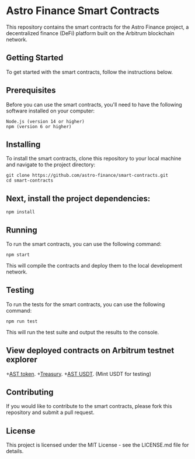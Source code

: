 # Astro Finance Smart Contracts
This repository contains the smart contracts for the Astro Finance project, a decentralized finance (DeFi) platform built on the Arbitrum blockchain network.

## Getting Started
To get started with the smart contracts, follow the instructions below.

## Prerequisites
Before you can use the smart contracts, you'll need to have the following software installed on your computer:
```
Node.js (version 14 or higher)
npm (version 6 or higher)
```

## Installing
To install the smart contracts, clone this repository to your local machine and navigate to the project directory:

``` 
git clone https://github.com/astro-finance/smart-contracts.git
cd smart-contracts
```

## Next, install the project dependencies:

 
```
npm install
```

## Running
To run the smart contracts, you can use the following command:

```
npm start
```

This will compile the contracts and deploy them to the local development network.

## Testing
To run the tests for the smart contracts, you can use the following command:

```
npm run test
```

This will run the test suite and output the results to the console.

## View deployed contracts on Arbitrum testnet explorer
+[AST token](https://goerli-rollup-explorer.arbitrum.io/address/0xeF27d07276bAE185788FAbCB5943dAb77F110C9C).
+[Treasury](https://goerli-rollup-explorer.arbitrum.io/address/0x13e3B3213BD2Eb6E0b63b09FFfF7d1F96E7F54F4).
+[AST USDT](https://goerli-rollup-explorer.arbitrum.io/address/0x13e3B3213BD2Eb6E0b63b09FFfF7d1F96E7F54F4). (Mint USDT for testing)


## Contributing
If you would like to contribute to the smart contracts, please fork this repository and submit a pull request.

## License
This project is licensed under the MIT License - see the LICENSE.md file for details.





